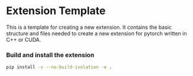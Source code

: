# Extension Template

This is a template for creating a new extension.
It contains the basic structure and files needed to create a new extension for pytorch written in C++ or CUDA.


### Build and install the extension

```bash
pip install -v --no-build-isolation -e .
```
